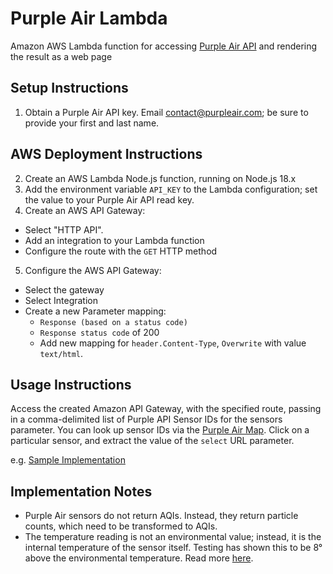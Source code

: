 # Purple Air Lambda
Amazon AWS Lambda function for accessing [Purple Air API](https://api.purpleair.com/) and rendering the result as a web page

## Setup Instructions
1. Obtain a Purple Air API key.  Email contact@purpleair.com; be sure to provide your first and last name.

## AWS Deployment Instructions
2. Create an AWS Lambda Node.js function, running on Node.js 18.x
3. Add the environment variable `API_KEY` to the Lambda configuration; set the value to your Purple Air API read key.  
4. Create an AWS API Gateway:
- Select "HTTP API".
- Add an integration to your Lambda function
- Configure the route with the `GET` HTTP method
5. Configure the AWS API Gateway:
- Select the gateway
- Select Integration
- Create a new Parameter mapping:
  * `Response (based on a status code)`
  * `Response status code` of 200
  * Add new mapping for `header.Content-Type`, `Overwrite` with value `text/html`.

## Usage Instructions
Access the created Amazon API Gateway, with the specified route, passing in a comma-delimited list of Purple API Sensor IDs for the sensors parameter.  You can look up sensor IDs via the [Purple Air Map](https://map.purpleair.com/).  Click on a particular sensor, and extract the value of the `select` URL parameter.

e.g. [Sample Implementation](https://7s2d7gp912.execute-api.us-west-2.amazonaws.com/PurpleAirAPIFetch?sensors=108616,80327,134210,66167)

## Implementation Notes
* Purple Air sensors do not return AQIs.  Instead, they return particle counts, which need to be transformed to AQIs.
* The temperature reading is not an environmental value; instead, it is the internal temperature of the sensor itself.  Testing has shown this to be 8° above the environmental temperature.  Read more [here](https://community.purpleair.com/t/purpleair-sensors-functional-overview/150).
